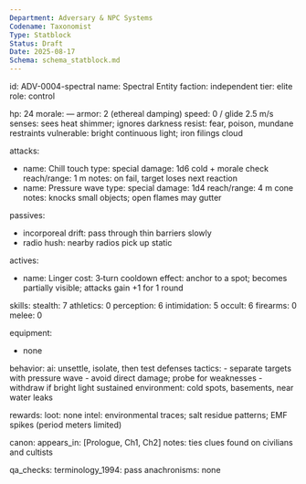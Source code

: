 ```yaml
---
Department: Adversary & NPC Systems
Codename: Taxonomist
Type: Statblock
Status: Draft
Date: 2025-08-17
Schema: schema_statblock.md
---
```


id: ADV-0004-spectral
name: Spectral Entity
faction: independent
tier: elite
role: control

hp: 24
morale: —
armor: 2 (ethereal damping)
speed: 0 / glide 2.5 m/s
senses: sees heat shimmer; ignores darkness
resist: fear, poison, mundane restraints
vulnerable: bright continuous light; iron filings cloud

attacks:
  - name: Chill touch
    type: special
    damage: 1d6 cold + morale check
    reach/range: 1 m
    notes: on fail, target loses next reaction
  - name: Pressure wave
    type: special
    damage: 1d4
    reach/range: 4 m cone
    notes: knocks small objects; open flames may gutter

passives:
  - incorporeal drift: pass through thin barriers slowly
  - radio hush: nearby radios pick up static

actives:
  - name: Linger
    cost: 3‑turn cooldown
    effect: anchor to a spot; becomes partially visible; attacks gain +1 for 1 round

skills:
  stealth: 7
  athletics: 0
  perception: 6
  intimidation: 5
  occult: 6
  firearms: 0
  melee: 0

equipment:
  - none

behavior:
  ai: unsettle, isolate, then test defenses
  tactics:
    - separate targets with pressure wave
    - avoid direct damage; probe for weaknesses
    - withdraw if bright light sustained
  environment: cold spots, basements, near water leaks

rewards:
  loot: none
  intel: environmental traces; salt residue patterns; EMF spikes (period meters limited)

canon:
  appears_in: [Prologue, Ch1, Ch2]
  notes: ties clues found on civilians and cultists

qa_checks:
  terminology_1994: pass
  anachronisms: none
